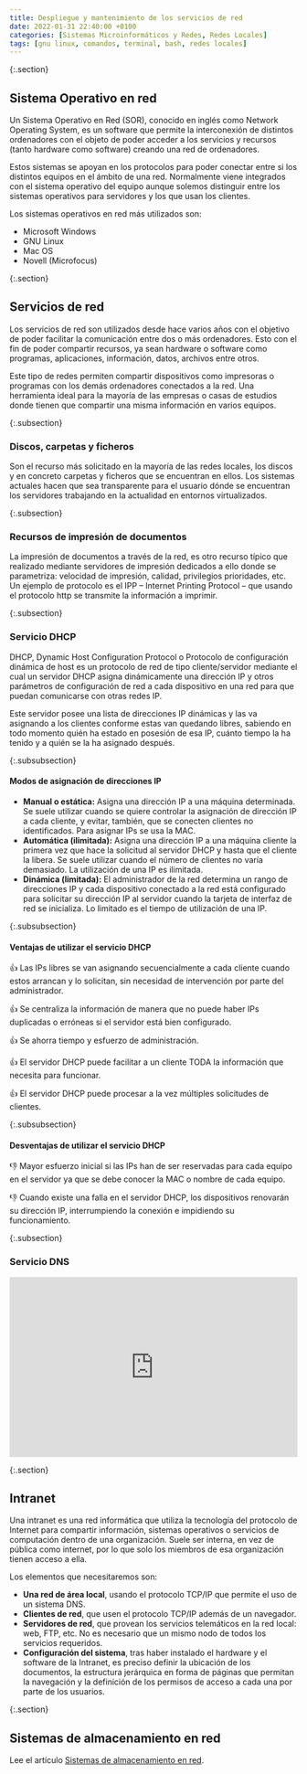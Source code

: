 ```yaml
---
title: Despliegue y mantenimiento de los servicios de red
date: 2022-01-31 22:40:00 +0100
categories: [Sistemas Microinformáticos y Redes, Redes Locales]
tags: [gnu linux, comandos, terminal, bash, redes locales]
---
```


{:.section}
## Sistema Operativo en red

Un Sistema Operativo en Red (SOR), conocido en inglés como Network Operating System, es un software que permite la interconexión de distintos ordenadores con el objeto de poder acceder a los servicios y recursos (tanto hardware como software) creando una red de ordenadores.

Estos sistemas se apoyan en los protocolos para poder conectar entre si los distintos equipos en el ámbito de una red. Normalmente viene integrados con el sistema operativo del equipo aunque solemos distinguir entre los sistemas operativos para servidores y los que usan los clientes. 

Los sistemas operativos en red más utilizados son:

- Microsoft Windows
- GNU Linux
- Mac OS
- Novell (Microfocus)

{:.section}
## Servicios de red

Los servicios de red son utilizados desde hace varios años con el objetivo de poder facilitar la comunicación entre dos o más ordenadores. Esto con el fin de poder compartir recursos, ya sean hardware o software como programas, aplicaciones, información, datos, archivos entre otros.

Este tipo de redes permiten compartir dispositivos como impresoras o programas con los demás ordenadores conectados a la red. Una herramienta ideal para la mayoría de las empresas o casas de estudios donde tienen que compartir una misma información en varios equipos.

{:.subsection}
### Discos, carpetas y ficheros

Son el recurso más solicitado en la mayoría de las redes locales, los discos y en concreto carpetas y ficheros que se encuentran en ellos. Los sistemas actuales hacen que sea transparente para el usuario dónde se encuentran los servidores trabajando en la actualidad en entornos virtualizados.

{:.subsection}
### Recursos de impresión de documentos

La impresión de documentos a través de la red, es otro recurso típico que realizado  mediante servidores de impresión dedicados a ello donde se parametriza: velocidad de impresión, calidad, privilegios prioridades, etc. Un ejemplo de protocolo es el IPP – Internet Printing Protocol – que usando el protocolo http se transmite la información a imprimir.

{:.subsection}
### Servicio DHCP

DHCP, Dynamic Host Configuration Protocol o Protocolo de configuración dinámica de host es un protocolo de red de tipo cliente/servidor mediante el cual un servidor DHCP asigna dinámicamente una dirección IP y otros parámetros de configuración de red a cada dispositivo en una red para que puedan comunicarse con otras redes IP.

Este servidor posee una lista de direcciones IP dinámicas y las va asignando a los clientes conforme estas van quedando libres, sabiendo en todo momento quién ha estado en posesión de esa IP, cuánto tiempo la ha tenido y a quién se la ha asignado después.

{:.subsubsection}
#### Modos de asignación de direcciones IP

- **Manual o estática:** Asigna una dirección IP a una máquina determinada. Se suele utilizar cuando se quiere controlar la asignación de dirección IP a cada cliente, y evitar, también, que se conecten clientes no identificados. Para asignar IPs se usa la MAC.
- **Automática (ilimitada):** Asigna una dirección IP a una máquina cliente la primera vez que hace la solicitud al servidor DHCP y hasta que el cliente la libera. Se suele utilizar cuando el número de clientes no varía demasiado. La utilización de una IP es ilimitada.
- **Dinámica (limitada):** El administrador de la red determina un rango de direcciones IP y cada dispositivo conectado a la red está configurado para solicitar su dirección IP al servidor cuando la tarjeta de interfaz de red se inicializa. Lo limitado es el tiempo de utilización de una IP.

{:.subsubsection}
#### Ventajas de utilizar el servicio DHCP

👍 Las IPs libres se van asignando secuencialmente a cada cliente cuando estos arrancan y lo solicitan, sin necesidad de intervención por parte del administrador.

👍 Se centraliza la información de manera que no puede haber IPs duplicadas o erróneas si el servidor está bien configurado.

👍 Se ahorra tiempo y esfuerzo de administración.

👍 El servidor DHCP puede facilitar a un cliente TODA la información que necesita para funcionar.

👍 El servidor DHCP puede procesar a la vez múltiples solicitudes de clientes.

{:.subsubsection}
#### Desventajas de utilizar el servicio DHCP

👎 Mayor esfuerzo inicial si las IPs han de ser reservadas para cada equipo en el servidor ya que se debe conocer la MAC o nombre de cada equipo.

👎 Cuando existe una falla en el servidor DHCP, los dispositivos renovarán su dirección IP, interrumpiendo la conexión e impidiendo su funcionamiento.

{:.subsection}
### Servicio DNS

<iframe width="100%" height="315" src="https://www.youtube.com/embed/VpTIvKhSUj4" title="YouTube video player" frameborder="0" allow="accelerometer; autoplay; clipboard-write; encrypted-media; gyroscope; picture-in-picture" allowfullscreen></iframe>

{:.section}
## Intranet

Una intranet es una red informática que utiliza la tecnología del protocolo de Internet para compartir información, sistemas operativos o servicios de computación dentro de una organización. Suele ser interna, en vez de pública como internet, por lo que solo los miembros de esa organización tienen acceso a ella. 

Los elementos que necesitaremos son: 

- **Una red de área local**, usando el protocolo TCP/IP que permite el uso de un sistema DNS.
- **Clientes de red**, que usen el protocolo TCP/IP además de un navegador.
- **Servidores de red**, que provean los servicios telemáticos en la red local: web, FTP, etc. No es necesario que un mismo nodo de todos los servicios requeridos.
- **Configuración del sistema**, tras haber instalado el hardware y el software de la Intranet, es preciso definir la ubicación de los documentos, la estructura jerárquica en forma de páginas que permitan la navegación y la definición de los permisos de acceso a cada una por parte de los usuarios.


{:.section}
## Sistemas de almacenamiento en red

Lee el artículo [Sistemas de almacenamiento en red](/posts/teoria-sistemas-de-almacenamiento-en-red/).
